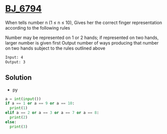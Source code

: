 # [BJ_6794](https://acmicpc.net/problem/6794)

When tells number n (1 ≤ n ≤ 10),
Gives her the correct finger representation according to the following rules

Number may be represented on 1 or 2 hands; if represented on two hands, larger number is given first
Output number of ways producing that number on two hands subject to the rules outlined above

```txt
Input: 4
Output: 3
```

## Solution

* py

```py
a = int(input())
if a == 1 or a == 9 or a == 10:
  print(1)
elif a == 2 or a == 3 or a == 7 or a == 8:
  print(2)
else:
  print(3)
```
